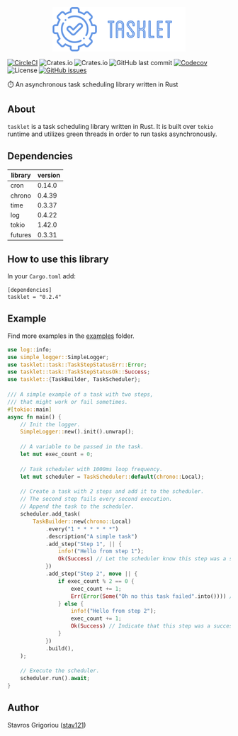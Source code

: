 <p align="center">
    <img src="tasklet-logo.png">
</p>

[![CircleCI](https://img.shields.io/circleci/build/github/stav121/tasklet?style=for-the-badge&logo=circleci)](https://circleci.com/gh/stav121/tasklet)
![Crates.io](https://img.shields.io/crates/d/tasklet?style=for-the-badge&color=blue&logo=owncloud)
![Crates.io](https://img.shields.io/crates/v/tasklet?style=for-the-badge&color=orange&logo=rust)
![GitHub last commit](https://img.shields.io/github/last-commit/stav121/tasklet?style=for-the-badge&color=purple&logo=git&logoColor=white)
[![Codecov](https://img.shields.io/codecov/c/github/stav121/tasklet?style=for-the-badge&logo=codecov&logoColor=white)](https://codecov.io/gh/stav121/tasklet)
![License](https://img.shields.io/github/license/stav121/tasklet?style=for-the-badge&color=lightgrey&logo=amazoniam&logoColor=white)
[![GitHub issues](https://img.shields.io/github/issues/stav121/tasklet?style=for-the-badge&color=yellow&logo=github)](https://github.com/stav121/tasklet/issues)

⏱️ An asynchronous task scheduling library written in Rust

## About

`tasklet` is a task scheduling library written in Rust. It is built over `tokio` runtime and utilizes green threads
in order to run tasks asynchronously.

## Dependencies

| library | version |
|---------|---------|
| cron    | 0.14.0  |
| chrono  | 0.4.39  |
| time    | 0.3.37  |
| log     | 0.4.22  |
| tokio   | 1.42.0  |
| futures | 0.3.31  |

## How to use this library

In your `Cargo.toml` add:

```
[dependencies]
tasklet = "0.2.4"
```

## Example

Find more examples in the [examples](/examples) folder.

```rust
use log::info;
use simple_logger::SimpleLogger;
use tasklet::task::TaskStepStatusErr::Error;
use tasklet::task::TaskStepStatusOk::Success;
use tasklet::{TaskBuilder, TaskScheduler};

/// A simple example of a task with two steps,
/// that might work or fail sometimes.
#[tokio::main]
async fn main() {
    // Init the logger.
    SimpleLogger::new().init().unwrap();

    // A variable to be passed in the task.
    let mut exec_count = 0;

    // Task scheduler with 1000ms loop frequency.
    let mut scheduler = TaskScheduler::default(chrono::Local);

    // Create a task with 2 steps and add it to the scheduler.
    // The second step fails every second execution.
    // Append the task to the scheduler.
    scheduler.add_task(
        TaskBuilder::new(chrono::Local)
            .every("1 * * * * * *")
            .description("A simple task")
            .add_step("Step 1", || {
                info!("Hello from step 1");
                Ok(Success) // Let the scheduler know this step was a success.
            })
            .add_step("Step 2", move || {
                if exec_count % 2 == 0 {
                    exec_count += 1;
                    Err(Error(Some("Oh no this task failed".into()))) // Indicate that this step was a fail.
                } else {
                    info!("Hello from step 2");
                    exec_count += 1;
                    Ok(Success) // Indicate that this step was a success.
                }
            })
            .build(),
    );

    // Execute the scheduler.
    scheduler.run().await;
}
```

## Author

Stavros Grigoriou ([stav121](github.com/stav121))
